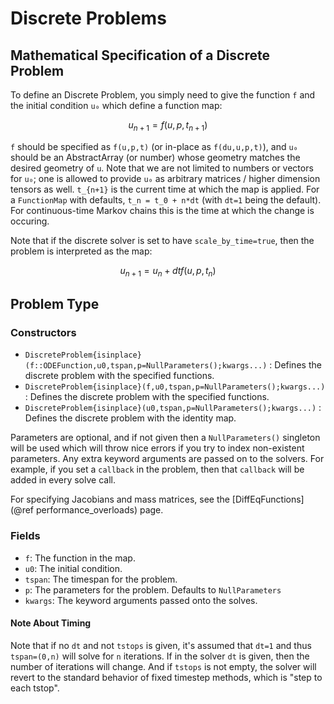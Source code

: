 # Discrete Problems

## Mathematical Specification of a Discrete Problem

To define an Discrete Problem, you simply need to give the function ``f`` and the initial
condition ``u₀`` which define a function map:

```math
u_{n+1} = f(u,p,t_{n+1})
```

`f` should be specified as `f(u,p,t)` (or in-place as `f(du,u,p,t)`), and `u₀` should
be an AbstractArray (or number) whose geometry matches the desired geometry of `u`.
Note that we are not limited to numbers or vectors for `u₀`; one is allowed to
provide `u₀` as arbitrary matrices / higher dimension tensors as well. ``t_{n+1}`` is the
current time at which the map is applied. For a `FunctionMap` with defaults,
``t_n = t_0 + n*dt`` (with `dt=1` being the default). For continuous-time Markov chains
this is the time at which the change is occuring.

Note that if the discrete solver is set to have `scale_by_time=true`, then the problem
is interpreted as the map:

```math
u_{n+1} = u_n + dt f(u,p,t_n)
```

## Problem Type

### Constructors

- `DiscreteProblem{isinplace}(f::ODEFunction,u0,tspan,p=NullParameters();kwargs...)` :
  Defines the discrete problem with the specified functions.
- `DiscreteProblem{isinplace}(f,u0,tspan,p=NullParameters();kwargs...)` :
  Defines the discrete problem with the specified functions.
- `DiscreteProblem{isinplace}(u0,tspan,p=NullParameters();kwargs...)` :
  Defines the discrete problem with the identity map.

Parameters are optional, and if not given then a `NullParameters()` singleton
will be used which will throw nice errors if you try to index non-existent
parameters. Any extra keyword arguments are passed on to the solvers. For example,
if you set a `callback` in the problem, then that `callback` will be added in
every solve call.

For specifying Jacobians and mass matrices, see the
[DiffEqFunctions](@ref performance_overloads)
page.

### Fields

* `f`: The function in the map.
* `u0`: The initial condition.
* `tspan`: The timespan for the problem.
* `p`: The parameters for the problem. Defaults to `NullParameters`
* `kwargs`: The keyword arguments passed onto the solves.

#### Note About Timing

Note that if no `dt` and not `tstops` is given, it's assumed that `dt=1` and thus
`tspan=(0,n)` will solve for `n` iterations. If in the solver `dt` is given, then
the number of iterations will change. And if `tstops` is not empty, the solver will
revert to the standard behavior of fixed timestep methods, which is "step to each
tstop".
